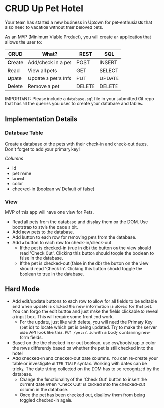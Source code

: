 # CRUD Up Pet Hotel

Your team has started a new business in Uptown for pet-enthusiasts that also need to vacation without their beloved pets.

As an MVP (Minimum Viable Product), you will create an application that allows the user to:

|  CRUD | What?  | REST | SQL |
|-------|--------|------|-----|
| **C**reate | Add/check in a pet| POST | INSERT|
| **R**ead | View all pets |  GET | SELECT |
| **U**pate | Update a pet's info| PUT | UPDATE |
| **D**elete |Remove a pet | DELETE | DELETE |

IMPORTANT: Please include a `database.sql` file in your submitted Git repo that has all the queries you used to create your database and tables.

## Implementation Details
### Database Table
Create a database of the pets with their check-in and check-out dates. Don't forget to add your primary key!

_Columns_

* id
* pet name
* breed
* color
* checked-in (boolean w/ Default of false)

### View
MVP of this app will have one view for Pets.

* Read all pets from the database and display them on the DOM. Use bootstrap to style the page a bit.
* Add new pets to the database.
* Add button to each row for removing pets from the database. 
* Add a button to each row for check-in/check-out. 
	* If the pet is checked-in (true in db) the button on the view should read 'Check Out'. Clicking this button should toggle the boolean to false in the database. 
	* If the pet is checked-out (false in the db) the button on the view should read 'Check In'. Clicking this button should toggle the boolean to true in the database.

## Hard Mode
* Add edit/update buttons to each row to allow for all fields to be editable and when update is clicked the new information is stored for that pet. You can forgo the edit button and just make the fields clickable to reveal a input box. This will require some front end work. 
	* For the update, just like with delete, you will need the Primary Key (pet id) to locate which pet is being updated. Try to make the server side API look like this: `PUT /pets/:id` with a body containing new form fields. 
* Based on the the checked in or out boolean, use css/bootstrap to color the rows differently based on whether the pet is still checked in to the hotel.
* Add checked-in and checked-out date columns. You can re-create your table or investigate `ALTER TABLE` syntax. Working with dates can be tricky. The date string collected on the DOM has to be recognized by the database. 
	* Change the functionality of the 'Check Out' button to insert the current date when 'Check Out' is clicked into the checked-out column in the database.
	* Once the pet has been checked out, disallow them from being toggled checked-in again. 